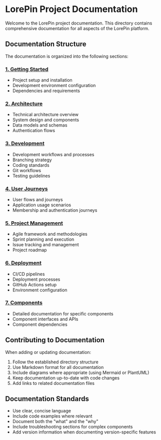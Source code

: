 # LorePin Project Documentation

Welcome to the LorePin project documentation. This directory contains comprehensive documentation for all aspects of the LorePin platform.

## Documentation Structure

The documentation is organized into the following sections:

### [1. Getting Started](./01-getting-started/README.md)
- Project setup and installation
- Development environment configuration
- Dependencies and requirements

### [2. Architecture](./02-architecture/README.md)
- Technical architecture overview
- System design and components
- Data models and schemas
- Authentication flows

### [3. Development](./03-development/README.md)
- Development workflows and processes
- Branching strategy
- Coding standards
- Git workflows
- Testing guidelines

### [4. User Journeys](./04-user-journeys/README.md)
- User flows and journeys
- Application usage scenarios
- Membership and authentication journeys

### [5. Project Management](./05-project-management/README.md)
- Agile framework and methodologies
- Sprint planning and execution
- Issue tracking and management
- Project roadmap

### [6. Deployment](./06-deployment/README.md)
- CI/CD pipelines
- Deployment processes
- GitHub Actions setup
- Environment configuration

### [7. Components](./07-components/README.md)
- Detailed documentation for specific components
- Component interfaces and APIs
- Component dependencies

## Contributing to Documentation

When adding or updating documentation:

1. Follow the established directory structure
2. Use Markdown format for all documentation
3. Include diagrams where appropriate (using Mermaid or PlantUML)
4. Keep documentation up-to-date with code changes
5. Add links to related documentation files

## Documentation Standards

- Use clear, concise language
- Include code examples where relevant
- Document both the "what" and the "why"
- Include troubleshooting sections for complex components
- Add version information when documenting version-specific features 
